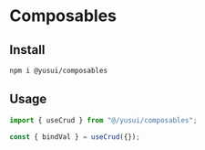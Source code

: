 # Composables

## Install

```bash
npm i @yusui/composables
```

## Usage

```js
import { useCrud } from "@/yusui/composables";

const { bindVal } = useCrud({});
```
